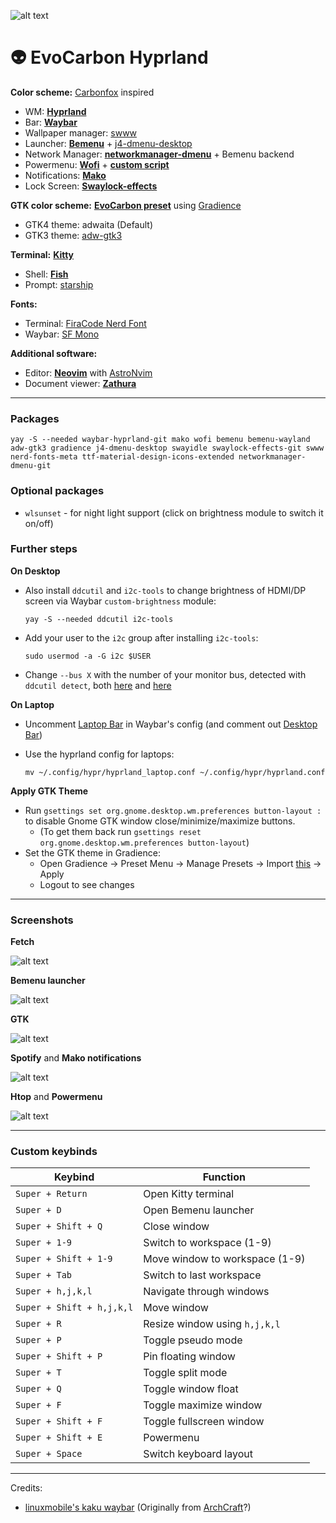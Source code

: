 ![alt text](https://github.com/Zerodya/dotfiles/raw/main/EvoCarbon%20Hyprland/screenshots/clean.png)
# 👽 EvoCarbon Hyprland

**Color scheme:** [Carbonfox](https://github.com/EdenEast/nightfox.nvim#carbonfox) inspired
- WM: [**Hyprland**](https://github.com/Zerodya/dotfiles/tree/main/Carbonfox%20Hyprland/.config/hypr)
- Bar: [**Waybar**](https://github.com/Zerodya/dotfiles/tree/main/Carbonfox%20Hyprland/.config/waybar)
- Wallpaper manager: [swww](https://github.com/Horus645/swww)
- Launcher: [**Bemenu**](https://github.com/Zerodya/dotfiles/tree/main/Carbonfox%20Hyprland/.config/bemenu) + [j4-dmenu-desktop](https://github.com/enkore/j4-dmenu-desktop)
- Network Manager: [**networkmanager-dmenu**](https://github.com/Zerodya/dotfiles/tree/main/Carbonfox%20Hyprland/.config/networkmanager-dmenu) + Bemenu backend
- Powermenu: [**Wofi**](https://github.com/Zerodya/dotfiles/tree/main/Carbonfox%20Hyprland/.config/wofi) + [**custom script**](https://github.com/Zerodya/dotfiles/blob/main/Carbonfox%20Hyprland/scripts/wofi-power-menu)
- Notifications: [**Mako**](https://github.com/Zerodya/dotfiles/tree/main/Carbonfox%20Hyprland/.config/mako/carbonfox)
- Lock Screen: [**Swaylock-effects**](https://github.com/Zerodya/dotfiles/blob/main/Carbonfox%20Hyprland/.config/swaylock/config)

**GTK color scheme:** [**EvoCarbon preset**](https://github.com/Zerodya/dotfiles/blob/main/EvoCarbon%20Hyprland/.config/presets/user/evocarbon.json) using [Gradience](https://github.com/GradienceTeam/Gradience)
- GTK4 theme: adwaita (Default)
- GTK3 theme: [adw-gtk3](https://github.com/lassekongo83/adw-gtk3)

**Terminal:** [**Kitty**](https://github.com/Zerodya/dotfiles/tree/main/Carbonfox%20Hyprland/.config/kitty/carbonfox)
- Shell: [**Fish**](https://github.com/Zerodya/dotfiles/tree/main/Carbonfox%20Hyprland/.config/fish)
- Prompt: [starship](https://starship.rs/)

**Fonts:**
- Terminal: [FiraCode Nerd Font](https://github.com/ryanoasis/nerd-fonts/tree/master/patched-fonts/FiraCode)
- Waybar: [SF Mono](https://developer.apple.com/fonts/)

**Additional software:**
- Editor: [**Neovim**](https://github.com/Zerodya/dotfiles/blob/main/Carbonfox%20Hyprland/.config/nvim/lua/user/init.lua) with [AstroNvim](https://github.com/AstroNvim/AstroNvim)
- Document viewer: [**Zathura**](https://github.com/Zerodya/dotfiles/tree/main/Carbonfox%20Hyprland/.config/zathura)

***
### Packages
```
yay -S --needed waybar-hyprland-git mako wofi bemenu bemenu-wayland adw-gtk3 gradience j4-dmenu-desktop swayidle swaylock-effects-git swww nerd-fonts-meta ttf-material-design-icons-extended networkmanager-dmenu-git
```
### Optional packages
- `wlsunset` - for night light support (click on brightness module to switch it on/off)

### Further steps
**On Desktop**

- Also install `ddcutil` and `i2c-tools` to change brightness of HDMI/DP screen via Waybar `custom-brightness` module:

    `yay -S --needed ddcutil i2c-tools`

- Add your user to the `i2c` group after installing `i2c-tools`:
    
    `sudo usermod -a -G i2c $USER`

- Change `--bus X` with the number of your monitor bus, detected with `ddcutil detect`, both [here](https://github.com/Zerodya/dotfiles/blob/main/EvoCarbon%20Hyprland/.config/waybar/evocarbon/config.jsonc#L119) and [here](https://github.com/Zerodya/dotfiles/blob/main/EvoCarbon%20Hyprland/.config/waybar/scripts/external-brightness.sh#L4)

**On Laptop**
- Uncomment [Laptop Bar](https://github.com/Zerodya/dotfiles/blob/main/EvoCarbon%20Hyprland/.config/waybar/evocarbon/config.jsonc#L11) in Waybar's config (and comment out [Desktop Bar](https://github.com/Zerodya/dotfiles/blob/main/EvoCarbon%20Hyprland/.config/waybar/evocarbon/config.jsonc#L6))
- Use the hyprland config for laptops: 
    
    `mv ~/.config/hypr/hyprland_laptop.conf ~/.config/hypr/hyprland.conf`

**Apply GTK Theme**
- Run `gsettings set org.gnome.desktop.wm.preferences button-layout :` to disable Gnome GTK window close/minimize/maximize buttons.
    - (To get them back run `gsettings reset org.gnome.desktop.wm.preferences button-layout`)
- Set the GTK theme in Gradience: 
  - Open Gradience -> Preset Menu -> Manage Presets -> Import [this](https://github.com/Zerodya/dotfiles/blob/main/EvoCarbon%20Hyprland/.config/presets/user/evocarbon.json) -> Apply 
  - Logout to see changes

***
### Screenshots

**Fetch**

![alt text](https://github.com/Zerodya/dotfiles/raw/main/EvoCarbon%20Hyprland/screenshots/fetch.png)

**Bemenu launcher**

![alt text](https://github.com/Zerodya/dotfiles/raw/main/EvoCarbon%20Hyprland/screenshots/bemenu.png)

**GTK**

![alt text](https://github.com/Zerodya/dotfiles/raw/main/EvoCarbon%20Hyprland/screenshots/gtk.png)

**Spotify** and **Mako notifications**

![alt text](https://github.com/Zerodya/dotfiles/raw/main/EvoCarbon%20Hyprland/screenshots/spotify_mako.png)

**Htop** and **Powermenu**

![alt text](https://github.com/Zerodya/dotfiles/raw/main/EvoCarbon%20Hyprland/screenshots/htop_powermenu.png)



***
### Custom keybinds

| Keybind | Function |
| --- | --- |
| `Super + Return` | Open Kitty terminal |
| `Super + D` | Open Bemenu launcher |
| `Super + Shift + Q` | Close window |
| `Super + 1-9` | Switch to workspace (1-9) |
| `Super + Shift + 1-9` | Move window to workspace (1-9) |
| `Super + Tab` | Switch to last workspace |
| `Super + h,j,k,l` | Navigate through windows |
| `Super + Shift + h,j,k,l` | Move window |
| `Super + R` | Resize window using `h,j,k,l` |
| `Super + P` | Toggle pseudo mode |
| `Super + Shift + P` | Pin floating window |
| `Super + T` | Toggle split mode |
| `Super + Q` | Toggle window float |
| `Super + F` | Toggle maximize window |
| `Super + Shift + F` | Toggle fullscreen window |
| `Super + Shift + E` | Powermenu |
| `Super + Space` | Switch keyboard layout |

***
Credits:
- [linuxmobile's kaku waybar](https://github.com/linuxmobile/kaku/) (Originally from [ArchCraft](https://github.com/archcraft-os)?)
